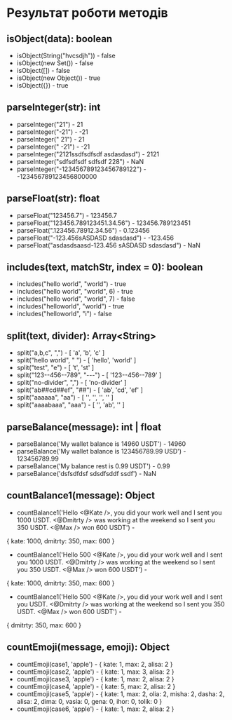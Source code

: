 # Результат роботи методів


## isObject(data): boolean
 * isObject(String("hvcsdjh")) - false
 * isObject(new Set()) - false
 * isObject([]) - false
 * isObject(new Object()) - true
 * isObject({}) - true


## parseInteger(str): int
 * parseInteger("21") - 21
 * parseInteger("-21") - -21
 * parseInteger(" 21") - 21
 * parseInteger("  -21") - -21
 * parseInteger("2121ssdfsdfsdf asdasdasd") - 2121
 * parseInteger("sdfsdfsdf sdfsdf 228") - NaN
 * parseInteger("-123456789123456789122") - -123456789123456800000


## parseFloat(str): float
 * parseFloat("123456.7") - 123456.7
 * parseFloat("123456.789123451.34.56") - 123456.789123451
 * parseFloat(".123456.78912.34.56") - 0.123456
 * parseFloat("-123.456sASDASD sdasdasd") - -123.456
 * parseFloat("asdasdsaasd-123.456 sASDASD sdasdasd") - NaN


## includes(text, matchStr, index = 0): boolean
 * includes("hello world", "world") - true
 * includes("hello world", "world", 6) - true
 * includes("hello world", "world", 7) - false
 * includes("helloworld", "world") - true
 * includes("helloworld", "i") - false


## split(text, divider): Array\<String\>
 * split("a,b,c", ",") - [ 'a', 'b', 'c' ]
 * split("hello world", " ") - [ 'hello', 'world' ]
 * split("test", "e") - [ 't', 'st' ]
 * split("123--456--789", "---") - [ '123--456--789' ]
 * split("no-divider", ",") - [ 'no-divider' ]
 * split("ab##cd##ef", "##") - [ 'ab', 'cd', 'ef' ]
 * split("aaaaaa", "aa") - [ '', '', '', '' ]
 * split("aaaabaaa", "aaa") - [ '', 'ab', '' ]


## parseBalance(message): int | float
 * parseBalance('My wallet balance is 14960 USDT') - 14960
 * parseBalance('My wallet balance is 123456789.99 USD') - 123456789.99
 * parseBalance('My balance rest is 0.99 USDT') - 0.99
 * parseBalance('dsfsdfdsf sdsdfsddf ssdf') - NaN

## countBalance1(message): Object
 * countBalance1('Hello <@Kate />, you did your work well and I sent you 1000 USDT. <@Dmitrty /> was working at the weekend so I sent you 350 USDT. <@Max /> won 600 USDT') -

{ kate: 1000, dmitrty: 350, max: 600 }
 * countBalance1('Hello 500 <@Kate />, you did your work well and I sent you 1000 USDT. <@Dmitrty /> was working at the weekend so I sent you 350 USDT. <@Max /> won 600 USDT') -

{ kate: 1000, dmitrty: 350, max: 600 }
 * countBalance1('Hello 500 <@Kate />, you did your work well and I sent you USDT. <@Dmitrty /> was working at the weekend so I sent you 350 USDT. <@Max /> won 600 USDT') -

{ dmitrty: 350, max: 600 }



## countEmoji(message, emoji): Object
 * countEmoji(case1, 'apple') - { kate: 1, max: 2, alisa: 2 }
 * countEmoji(case2, 'apple') - { kate: 1, max: 3, alisa: 2 }
 * countEmoji(case3, 'apple') - { kate: 1, max: 2, alisa: 2 }
 * countEmoji(case4, 'apple') - { kate: 5, max: 2, alisa: 2 }
 * countEmoji(case5, 'apple') - { kate: 1, max: 2, olia: 2, misha: 2, dasha: 2, alisa: 2, dima: 0, vasia: 0, gena: 0, ihor: 0, tolik: 0 }
 * countEmoji(case6, 'apple') - { kate: 1, max: 2, alisa: 2 }